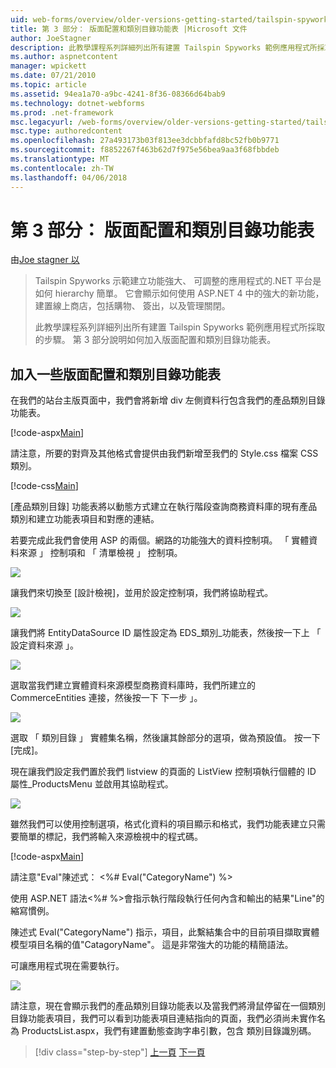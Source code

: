 ```yaml
---
uid: web-forms/overview/older-versions-getting-started/tailspin-spyworks/tailspin-spyworks-part-3
title: 第 3 部分： 版面配置和類別目錄功能表 |Microsoft 文件
author: JoeStagner
description: 此教學課程系列詳細列出所有建置 Tailspin Spyworks 範例應用程式所採取的步驟。 第 3 部分說明如何加入版面配置和類別目錄功能表。
ms.author: aspnetcontent
manager: wpickett
ms.date: 07/21/2010
ms.topic: article
ms.assetid: 94ea1a70-a9bc-4241-8f36-08366d64bab9
ms.technology: dotnet-webforms
ms.prod: .net-framework
msc.legacyurl: /web-forms/overview/older-versions-getting-started/tailspin-spyworks/tailspin-spyworks-part-3
msc.type: authoredcontent
ms.openlocfilehash: 27a493173b03f813ee3dcbbfafd8bc52fb0b9771
ms.sourcegitcommit: f8852267f463b62d7f975e56bea9aa3f68fbbdeb
ms.translationtype: MT
ms.contentlocale: zh-TW
ms.lasthandoff: 04/06/2018
---
```

<a name="part-3-layout-and-category-menu"></a>第 3 部分： 版面配置和類別目錄功能表
====================
由[Joe stagner 以](https://github.com/JoeStagner)

> Tailspin Spyworks 示範建立功能強大、 可調整的應用程式的.NET 平台是如何 hierarchy 簡單。 它會顯示如何使用 ASP.NET 4 中的強大的新功能，建置線上商店，包括購物、 簽出，以及管理關閉。
> 
> 此教學課程系列詳細列出所有建置 Tailspin Spyworks 範例應用程式所採取的步驟。 第 3 部分說明如何加入版面配置和類別目錄功能表。


## <a id="_Toc260221669"></a>  加入一些版面配置和類別目錄功能表

在我們的站台主版頁面中，我們會將新增 div 左側資料行包含我們的產品類別目錄功能表。

[!code-aspx[Main](tailspin-spyworks-part-3/samples/sample1.aspx)]

請注意，所要的對齊及其他格式會提供由我們新增至我們的 Style.css 檔案 CSS 類別。

[!code-css[Main](tailspin-spyworks-part-3/samples/sample2.css)]

[產品類別目錄] 功能表將以動態方式建立在執行階段查詢商務資料庫的現有產品類別和建立功能表項目和對應的連結。

若要完成此我們會使用 ASP 的兩個。網路的功能強大的資料控制項。 「 實體資料來源 」 控制項和 「 清單檢視 」 控制項。

![](tailspin-spyworks-part-3/_static/image1.jpg)

讓我們來切換至 [設計檢視]，並用於設定控制項，我們將協助程式。

![](tailspin-spyworks-part-3/_static/image2.jpg)

讓我們將 EntityDataSource ID 屬性設定為 EDS\_類別\_功能表，然後按一下上 「 設定資料來源 」。

![](tailspin-spyworks-part-3/_static/image3.jpg)

選取當我們建立實體資料來源模型商務資料庫時，我們所建立的 CommerceEntities 連接，然後按一下 下一步 」。

![](tailspin-spyworks-part-3/_static/image4.jpg)

選取 「 類別目錄 」 實體集名稱，然後讓其餘部分的選項，做為預設值。 按一下 [完成]。

現在讓我們設定我們置於我們 listview 的頁面的 ListView 控制項執行個體的 ID 屬性\_ProductsMenu 並啟用其協助程式。

![](tailspin-spyworks-part-3/_static/image5.jpg)

雖然我們可以使用控制選項，格式化資料的項目顯示和格式，我們功能表建立只需要簡單的標記，我們將輸入來源檢視中的程式碼。

[!code-aspx[Main](tailspin-spyworks-part-3/samples/sample3.aspx)]

請注意"Eval"陳述式： &lt;%# Eval("CategoryName") %&gt;

使用 ASP.NET 語法&lt;%# %&gt;會指示執行階段執行任何內含和輸出的結果"Line"的縮寫慣例。

陳述式 Eval("CategoryName") 指示，項目，此繫結集合中的目前項目擷取實體模型項目名稱的值"CatagoryName"。 這是非常強大的功能的精簡語法。

可讓應用程式現在需要執行。

![](tailspin-spyworks-part-3/_static/image6.jpg)

請注意，現在會顯示我們的產品類別目錄功能表以及當我們將滑鼠停留在一個類別目錄功能表項目，我們可以看到功能表項目連結指向的頁面，我們必須尚未實作名為 ProductsList.aspx，我們有建置動態查詢字串引數，包含 類別目錄識別碼。

> [!div class="step-by-step"]
> [上一頁](tailspin-spyworks-part-2.md)
> [下一頁](tailspin-spyworks-part-4.md)
